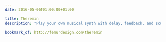 ```yaml
---
date: 2016-05-06T01:00:00+01:00

title: Theremin
description: "Play your own musical synth with delay, feedback, and scuzz."

bookmark_of: http://femurdesign.com/theremin
---
```

